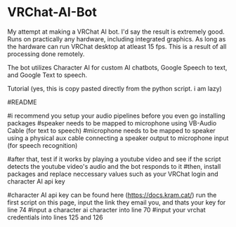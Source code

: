 # VRChat-AI-Bot

My attempt at making a VRChat AI bot. I'd say the result is extremely good.
Runs on practically any hardware, including integrated graphics.
As long as the hardware can run VRChat desktop at atleast 15 fps.
This is a result of all processing done remotely.

The bot utilizes Character AI for custom AI chatbots, Google Speech to text, and Google Text to speech.

Tutorial (yes, this is copy pasted directly from the python script. i am lazy)

#README

#i recommend you setup your audio pipelines before you even go installing packages
#speaker needs to be mapped to microphone using VB-Audio Cable (for text to speech)
#microphone needs to be mapped to speaker using a physical aux cable connecting a speaker output to microphone input (for speech recognition)

#after that, test if it works by playing a youtube video and see if the script detects the youtube video's audio and the bot responds to it
#then, install packages and replace neccessary values such as your VRChat login and character AI api key

#character AI api key can be found here (https://docs.kram.cat/) run the first script on this page, input the link they email you, and thats your key for line 74
#input a character ai character into line 70
#input your vrchat credentials into lines 125 and 126
